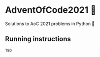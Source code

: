 # AdventOfCode2021 :snake:
Solutions to AoC 2021 problems in Python :snake:

## Running instructions
```sh
TBD
```
